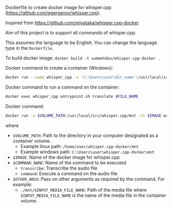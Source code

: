 Dockerfile to create docker image for whisper.cpp (https://github.com/ggerganov/whisper.cpp).

Inspired from https://github.com/miyataka/whisper.cpp-docker.

Aim of this project is to support all commands of whisper.cpp.

This assumes the language to be English. You can change the language type in the `Dockerfile`.

To build docker image: `docker build -t sumeetdas/whisper.cpp-docker .`

Docker command to create a container (Windows):
```sh
docker run --name whisper_cpp -v 'C:\Users\user\dir_name':/usr/local/src/whisper.cpp/mnt sumeetdas/whisper.cpp-docker  sleep infinitely
```

Docker command to run a command on the container:
```sh
docker exec whisper_cpp entrypoint.sh translate $FILE_NAME
```

Docker command:

```sh
docker run -v $VOLUME_PATH:/usr/local/src/whisper.cpp/mnt -it $IMAGE entrypoint.sh $COMMAND_NAME $OTHER_ARGS
```

where 
* `$VOLUME_PATH`: Path to the directory in your computer designated as a container volume.
    * Example linux path: `/home/user/whisper.cpp-docker/mnt`
    * Example windows path: `C:\Users\user\whisper.cpp-docker\mnt`
* `$IMAGE`: Name of the docker image for whisper.cpp
* `$COMMAND_NAME`: Name of the command to be executed
    * `transcribe`: Transcribe the audio file
    * `command`: Execute a command on the audio file
* `$OTHER_ARGS`: Pass on other arguments as required by the command. For example: 
    * `./mnt/$INPUT_MEDIA_FILE_NAME`: Path of the media file where `$INPUT_MEDIA_FILE_NAME` is the name of the media file in the container volume.
